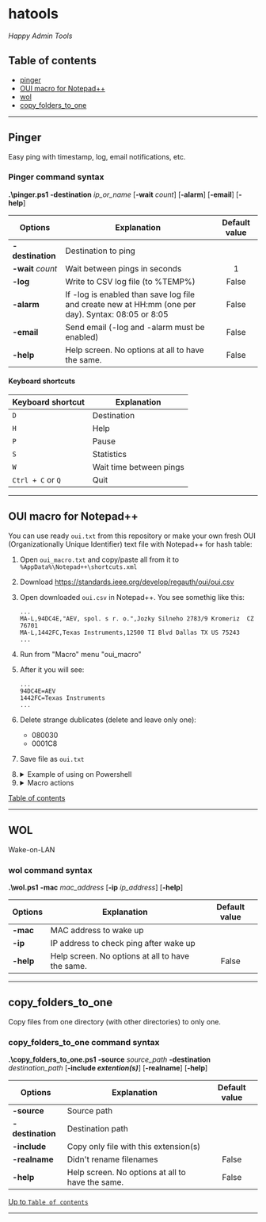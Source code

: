 # hatools
*Happy Admin Tools*

## Table of contents

- [pinger](#pinger)
- [OUI macro for Notepad++](#oui-macro-for-notepad)
- [wol](#wol)
- [copy_folders_to_one](#copy_folders_to_one)
---

## Pinger
Easy ping with timestamp, log, email notifications, etc.

### Pinger command syntax

**.\pinger.ps1** **-destination** *ip_or_name* [**-wait** *count*] [**-alarm**] [**-email**] [**-help**] 

|Options|Explanation|Default value|
|---|---|:---:|
|**-destination**|Destination to ping||
|**-wait** *count*|Wait between pings in seconds|1|
|**-log**| Write to CSV log file (to %TEMP%)|False|
|**-alarm**|If -log is enabled than save log file and create new at HH:mm (one per day). Syntax: 08:05 or 8:05|False|
|**-email**|Send email (-log and -alarm must be enabled)|False|
|**-help**|Help screen. No options at all to have the same.|False|

#### Keyboard shortcuts

|Keyboard shortcut|Explanation|
|---|---|
|` D `|Destination|
|` H `|Help|
|` P `|Pause|
|` S `|Statistics|
|` W `|Wait time between pings|
|` Ctrl + C ` or ` Q `|Quit|

---

## OUI macro for Notepad++
You can use ready `oui.txt` from this repository or make your own fresh OUI (Organizationally Unique Identifier) text file with Notepad++ for hash table:

1. Open `oui_macro.txt` and copy/paste all from it to `%AppData%\Notepad++\shortcuts.xml`
2. Download https://standards.ieee.org/develop/regauth/oui/oui.csv
3. Open downloaded `oui.csv` in Notepad++. You see somethig like this:
    ```
    ...
    MA-L,94DC4E,"AEV, spol. s r. o.",Jozky Silneho 2783/9 Kromeriz  CZ 76701 
    MA-L,1442FC,Texas Instruments,12500 TI Blvd Dallas TX US 75243 
    ...
    ```
4. Run from "Macro" menu "oui_macro"
5. After it you will see:
    ```
    ...
    94DC4E=AEV
    1442FC=Texas Instruments
    ...
    ```
6. Delete strange dublicates (delete and leave only one):
    - 080030 
    - 0001C8
7. Save file as `oui.txt`
8. <details>
   <summary>Example of using on Powershell</summary>
   
   ```
   $oui = Get-Content -raw .\oui.txt | ConvertFrom-StringData
   $MAC=("cc-b1-1a-5b-c1-b9").ToUpper()
   $vendor = $oui[$MAC.replace(':', '').replace('-', '')[0..5] -join '']
   Remove-Variable $oui
   $vendor
   Samsung Electronics Co.
   ```
   
   </details>
9. <details>
   <summary>Macro actions</summary>

   ```
   Replace every pair of lines (set radio button 'Regular expression')

   MA-L,
   <nothing!>

   ([0-9a-fA-F]{6},)("(.*?)")((,".*")|(.*))
   \1\2
    
   ^([0-9a-fA-F]{6}),
   "\1",

   ^("[0-9a-fA-F]{6}",)(.*?)$
   \1\2"

   ^("[0-9a-fA-F]{6}",)([^"](.*?))$
   \1"\2

   ","
   =

   "
   <nothing!>

   ^(.*=[^,]*)(.*)
   \1
   ```

   </details>

[Table of contents](#table-of-contents)

---
## WOL
Wake-on-LAN

### wol command syntax

**.\wol.ps1** **-mac** *mac_address* [**-ip** *ip_address*] [**-help**] 

|Options|Explanation|Default value|
|---|---|:---:|
|**-mac**|MAC address to wake up||
|**-ip**|IP address to check ping after wake up||
|**-help**|Help screen. No options at all to have the same.|False|
---
## copy_folders_to_one
Copy files from one directory (with other directories) to only one.

### copy_folders_to_one command syntax

**.\copy_folders_to_one.ps1** **-source** *source_path* **-destination** *destination_path* [**-include *extention(s)***] [**-realname**] [**-help**] 

|Options|Explanation|Default value|
|---|---|:---:|
|**-source**|Source path||
|**-destination**|Destination path||
|**-include**|Copy only file with this extension(s) ||
|**-realname**|Didn't rename filenames|False|
|**-help**|Help screen. No options at all to have the same.|False|

[Up to `Table of contents`](#table-of-contents)

---
